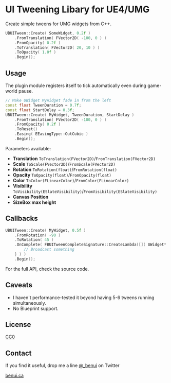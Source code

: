 # UI Tweening Libary for UE4/UMG

Create simple tweens for UMG widgets from C++.

```cpp
UBUITween::Create( SomeWidget, 0.2f )
	.FromTranslation( FVector2D( -100, 0 ) )
	.FromOpacity( 0.2f )
	.ToTranslation( FVector2D( 20, 10 ) )
	.ToOpacity( 1.0f )
	.Begin();
```


## Usage

The plugin module registers itself to tick automatically even during game-world
pause.

```cpp
// Make UWidget MyWidget fade in from the left
const float TweenDuration = 0.7f;
const float StartDelay = 0.3f;
UBUITween::Create( MyWidget, TweenDuration, StartDelay )
	.FromTranslation( FVector2D( -100, 0 ) )
	.FromOpacity( 0.2f )
	.ToReset()
	.Easing( EEasingType::OutCubic )
	.Begin();
```

Parameters available:

* **Translation** `ToTranslation(FVector2D)`/`FromTranslation(FVector2D)`
* **Scale** `ToScale(FVector2D)`/`FromScale(FVector2D)`
* **Rotation** `ToRotation(float)`/`FromRotation(float)`
* **Opacity** `ToOpacity(float)`/`FromOpacity(float)`
* **Color** `ToColor(FLinearColor)`/`FromColor(FLinearColor)`
* **Visibility** `ToVisibility(ESlateVisibility)`/`FromVisibility(ESlateVisibility)`
* **Canvas Position**
* **SizeBox max height**

## Callbacks

```cpp
UBUITween::Create( MyWidget, 0.5f )
	.FromRotation( -90 )
	.ToRotation( 45 )
	.OnComplete( FBUITweenCompleteSignature::CreateLambda([]( UWidget* Owner ) {
		// Broadcast something
	} ) )
	.Begin();
```


For the full API, check the source code.


## Caveats

* I haven't performance-tested it beyond having 5-6 tweens running simultaneously.
* No Blueprint support.

## License

[CC0](https://creativecommons.org/publicdomain/zero/1.0/)

## Contact

If you find it useful, drop me a line [@_benui](https://twitter.com/_benui) on Twitter

[benui.ca](https://benui.ca)
